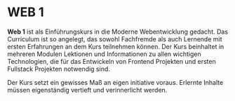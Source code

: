 <!-- @format -->

# WEB 1

**Web 1** ist als Einführungskurs in die Moderne Webentwicklung gedacht. Das Curriculum ist so angelegt, das sowohl Fachfremde als auch Lernende mit ersten Erfahrungen an dem Kurs teilnehmen können. Der Kurs beinhaltet in mehreren Modulen Lektionen und Informationen zu allen wichtigen Technologien, die für das Entwickeln von Frontend Projekten und ersten Fullstack Projekten notwendig sind.

Der Kurs setzt ein gewisses Maß an eigen initiative voraus. Erlernte Inhalte müssen eigenständig vertieft und verinnerlicht werden.
